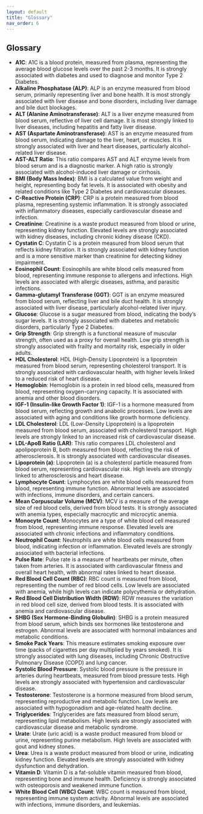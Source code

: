 ```yaml
---
layout: default
title: "Glossary"
nav_order: 6
---
```


## Glossary

- **A1C**: A1C is a blood protein, measured from plasma, representing the average blood glucose levels over the past 2-3 months. It is strongly associated with diabetes and used to diagnose and monitor Type 2 Diabetes.
- **Alkaline Phosphatase (ALP)**: ALP is an enzyme measured from blood serum, primarily representing liver and bone health. It is most strongly associated with liver disease and bone disorders, including liver damage and bile duct blockages.
- **ALT (Alanine Aminotransferase)**: ALT is a liver enzyme measured from blood serum, reflective of liver cell damage. It is most strongly linked to liver diseases, including hepatitis and fatty liver disease.
- **AST (Aspartate Aminotransferase)**: AST is an enzyme measured from blood serum, indicating damage to the liver, heart, or muscles. It is strongly associated with liver and heart diseases, particularly alcohol-related liver disease.
- **AST-ALT Ratio**: This ratio compares AST and ALT enzyme levels from blood serum and is a diagnostic marker. A high ratio is strongly associated with alcohol-induced liver damage or cirrhosis.
- **BMI (Body Mass Index)**: BMI is a calculated value from weight and height, representing body fat levels. It is associated with obesity and related conditions like Type 2 Diabetes and cardiovascular diseases.
- **C-Reactive Protein (CRP)**: CRP is a protein measured from blood plasma, representing systemic inflammation. It is strongly associated with inflammatory diseases, especially cardiovascular disease and infection.
- **Creatinine**: Creatinine is a waste product measured from blood or urine, representing kidney function. Elevated levels are strongly associated with kidney diseases, including chronic kidney disease (CKD).
- **Cystatin C**: Cystatin C is a protein measured from blood serum that reflects kidney filtration. It is strongly associated with kidney function and is a more sensitive marker than creatinine for detecting kidney impairment.
- **Eosinophil Count**: Eosinophils are white blood cells measured from blood, representing immune response to allergens and infections. High levels are associated with allergic diseases, asthma, and parasitic infections.
- **Gamma-glutamyl Transferase (GGT)**: GGT is an enzyme measured from blood serum, reflecting liver and bile duct health. It is strongly associated with liver disease, particularly alcohol-related liver injury.
- **Glucose**: Glucose is a sugar measured from blood, indicating the body’s sugar levels. It is strongly associated with diabetes and metabolic disorders, particularly Type 2 Diabetes.
- **Grip Strength**: Grip strength is a functional measure of muscular strength, often used as a proxy for overall health. Low grip strength is strongly associated with frailty and mortality risk, especially in older adults.
- **HDL Cholesterol**: HDL (High-Density Lipoprotein) is a lipoprotein measured from blood serum, representing cholesterol transport. It is strongly associated with cardiovascular health, with higher levels linked to a reduced risk of heart disease.
- **Hemoglobin**: Hemoglobin is a protein in red blood cells, measured from blood, representing oxygen-carrying capacity. It is associated with anemia and other blood disorders.
- **IGF-1 (Insulin-like Growth Factor 1)**: IGF-1 is a hormone measured from blood serum, reflecting growth and anabolic processes. Low levels are associated with aging and conditions like growth hormone deficiency.
- **LDL Cholesterol**: LDL (Low-Density Lipoprotein) is a lipoprotein measured from blood serum, associated with cholesterol transport. High levels are strongly linked to an increased risk of cardiovascular disease.
- **LDL-ApoB Ratio (LAR)**: This ratio compares LDL cholesterol and apolipoprotein B, both measured from blood, reflecting the risk of atherosclerosis. It is strongly associated with cardiovascular diseases.
- **Lipoprotein (a)**: Lipoprotein (a) is a cholesterol particle measured from blood serum, representing cardiovascular risk. High levels are strongly linked to atherosclerosis and heart disease.
- **Lymphocyte Count**: Lymphocytes are white blood cells measured from blood, representing immune function. Abnormal levels are associated with infections, immune disorders, and certain cancers.
- **Mean Corpuscular Volume (MCV)**: MCV is a measure of the average size of red blood cells, derived from blood tests. It is strongly associated with anemia types, especially macrocytic and microcytic anemia.
- **Monocyte Count**: Monocytes are a type of white blood cell measured from blood, representing immune response. Elevated levels are associated with chronic infections and inflammatory conditions.
- **Neutrophil Count**: Neutrophils are white blood cells measured from blood, indicating infection or inflammation. Elevated levels are strongly associated with bacterial infections.
- **Pulse Rate**: Pulse rate is a measure of heartbeats per minute, often taken from arteries. It is associated with cardiovascular fitness and overall heart health, with abnormal rates linked to heart disease.
- **Red Blood Cell Count (RBC)**: RBC count is measured from blood, representing the number of red blood cells. Low levels are associated with anemia, while high levels can indicate polycythemia or dehydration.
- **Red Blood Cell Distribution Width (RDW)**: RDW measures the variation in red blood cell size, derived from blood tests. It is associated with anemia and cardiovascular disease.
- **SHBG (Sex Hormone-Binding Globulin)**: SHBG is a protein measured from blood serum, which binds sex hormones like testosterone and estrogen. Abnormal levels are associated with hormonal imbalances and metabolic conditions.
- **Smoke Pack Years**: This measure estimates smoking exposure over time (packs of cigarettes per day multiplied by years smoked). It is strongly associated with lung diseases, including Chronic Obstructive Pulmonary Disease (COPD) and lung cancer.
- **Systolic Blood Pressure**: Systolic blood pressure is the pressure in arteries during heartbeats, measured from blood pressure tests. High levels are strongly associated with hypertension and cardiovascular disease.
- **Testosterone**: Testosterone is a hormone measured from blood serum, representing reproductive and metabolic function. Low levels are associated with hypogonadism and age-related health decline.
- **Triglycerides**: Triglycerides are fats measured from blood serum, representing lipid metabolism. High levels are strongly associated with cardiovascular disease and metabolic syndrome.
- **Urate**: Urate (uric acid) is a waste product measured from blood or urine, representing purine metabolism. High levels are associated with gout and kidney stones.
- **Urea**: Urea is a waste product measured from blood or urine, indicating kidney function. Elevated levels are strongly associated with kidney dysfunction and dehydration.
- **Vitamin D**: Vitamin D is a fat-soluble vitamin measured from blood, representing bone and immune health. Deficiency is strongly associated with osteoporosis and weakened immune function.
- **White Blood Cell (WBC) Count**: WBC count is measured from blood, representing immune system activity. Abnormal levels are associated with infections, immune disorders, and leukemias.



